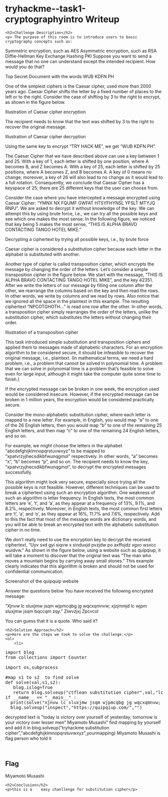 
<!DOCTYPE html>
<html>
 <title>  tryhackme--task1-cryptographyintro  Writeup 
</title>
<body>
    <h1>tryhackme--task1-cryptographyintro  Writeup </h1>

    <h2>Challenge Description</h2>
    <p> The purpose of this room is to introduce users to basic cryptography concepts such as:

Symmetric encryption, such as AES
Asymmetric encryption, such as RSA
Diffie-Hellman Key Exchange
Hashing
PKI
Suppose you want to send a message that no one can understand except the intended recipient. How would you do that?

Top Secret Document with the words WUB KDFN PH

One of the simplest ciphers is the Caesar cipher, used more than 2000 years ago. Caesar Cipher shifts the letter by a fixed number of places to the left or to the right. Consider the case of shifting by 3 to the right to encrypt, as shown in the figure below.

Illustration of Caesar cipher encryption

The recipient needs to know that the text was shifted by 3 to the right to recover the original message.

Illustration of Caesar cipher decryption

Using the same key to encrypt “TRY HACK ME”, we get “WUB KDFN PH”.

The Caesar Cipher that we have described above can use a key between 1 and 25. With a key of 1, each letter is shifted by one position, where A becomes B, and Z becomes A. With a key of 25, each letter is shifted by 25 positions, where A becomes Z, and B becomes A. A key of 0 means no change; moreover, a key of 26 will also lead to no change as it would lead to a full rotation. Consequently, we conclude that Caesar Cipher has a keyspace of 25; there are 25 different keys that the user can choose from.

Consider the case where you have intercepted a message encrypted using Caesar Cipher: “YMNX NX FQUMF GWFAT HTSYFHYNSL YFSLT MTYJQ RNPJ”. We are asked to decrypt it without knowledge of the key. We can attempt this by using brute force, i.e., we can try all the possible keys and see which one makes the most sense. In the following figure, we noticed that key being 5 makes the most sense, “THIS IS ALPHA BRAVO CONTACTING TANGO HOTEL MIKE.”

Decrypting a ciphertext by trying all possible keys, i.e., by brute force

Caesar cipher is considered a substitution cipher because each letter in the alphabet is substituted with another.

Another type of cipher is called transposition cipher, which encrypts the message by changing the order of the letters. Let’s consider a simple transposition cipher in the figure below. We start with the message, “THIS IS ALPHA BRAVO CONTACTING TANGO HOTEL MIKE”, and the key 42351. After we write the letters of our message by filling one column after the other, we rearrange the columns based on the key and then read the rows. In other words, we write by columns and we read by rows. Also notice that we ignored all the space in the plaintext in this example.  The resulting ciphertext “NPCOTGHOTH…” is read one row after the other. In other words, a transposition cipher simply rearranges the order of the letters, unlike the substitution cipher, which substitutes the letters without changing their order.

Illustration of a transposition cipher

This task introduced simple substitution and transposition ciphers and applied them to messages made of alphabetic characters. For an encryption algorithm to be considered secure, it should be infeasible to recover the original message, i.e., plaintext. (In mathematical terms, we need a hard problem, i.e., a problem that cannot be solved in polynomial time. A problem that we can solve in polynomial time is a problem that’s feasible to solve even for large input, although it might take the computer quite some time to finish.)

If the encrypted message can be broken in one week, the encryption used would be considered insecure. However, if the encrypted message can be broken in 1 million years, the encryption would be considered practically secure.

Consider the mono-alphabetic substitution cipher, where each letter is mapped to a new letter. For example, in English, you would map “a” to one of the 26 English letters, then you would map “b” to one of the remaining 25 English letters, and then map “c” to one of the remaining 24 English letters, and so on.

For example, we might choose the letters in the alphabet “abcdefghijklmnopqrstuvwxyz” to be mapped to “xpatvrzyjhecsdikbfwunqgmol” respectively. In other words, “a” becomes “x”, “b” becomes “p”, and so on. The recipient needs to know the key, “xpatvrzyjhecsdikbfwunqgmol”, to decrypt the encrypted messages successfully.

This algorithm might look very secure, especially since trying all the possible keys is not feasible. However, different techniques can be used to break a ciphertext using such an encryption algorithm. One weakness of such an algorithm is letter frequency. In English texts, the most common letters are ‘e’, ‘t’, and ‘a’, as they appear at a frequency of 13%, 9.1%, and 8.2%, respectively. Moreover, in English texts, the most common first letters are ‘t’, ‘a’, and ‘o’, as they appear at 16%, 11.7% and 7.6%, respectively. Add to this the fact that most of the message words are dictionary words, and you will be able to break an encrypted text with the alphabetic substitution cipher in no time.

We don’t really need to use the encryption key to decrypt the received ciphertext, “Uyv sxd gyi siqvw x sinduxjd pvzjdw po axffojdz xgxo wsxcc wuidvw.” As shown in the figure below, using a website such as quipqiup, it will take a moment to discover that the original text was “The man who moves a mountain begins by carrying away small stones.” This example clearly indicates that this algorithm is broken and should not be used for confidential communication.

Screenshot of the quipquip website

Answer the questions below
You have received the following encrypted message:

“Xjnvw lc sluxjmw jsqm wjpmcqbg jg wqcxqmnvw; xjzjmmjd lc wjpm sluxjmw jsqm bqccqm zqy.” Zlwvzjxj Zpcvcol

You can guess that it is a quote. Who said it?
</p>

    <h2>Solution Approach</h2>
    <p>Here are the steps we took to solve the challenge:</p>
    <ol> 
        <li>

<pre>
import blog
from collections import Counter

import os,subprocess
 
#map s1 to s2  to find solve
def solve(val,s1,s2):
   blog.islog=True
   return blog.solveup("ctflean substitution cipher",val,"lcjg","isof")
if __name__ == "__main__" :
  print(solve("xjnvw lc sluxjmw jsqm wjpmcqbg jg wqcxqmnvw; xjzjmmjd lc wjpm sluxjmw jsqm bqccqm zqy” Zlwvzjxj Zpcvcol","lcjgzqy","isofman"))
  blog.solveup("inspect","https://quipqiup.com/","")
</pre>
decrypted text is "today is victory over yourself of yesterday; tomorrow is your victory over lesser men” Miyamoto Musashi"
find mapping by yourself and add it in blog.solveup("tryhackme substitution cipher","abcdefghijklmnopqrstuvwxyz",yourmapping)
  Miyamoto Musashi is flag person who told it 
 </ol>
<br>
    <h2>Flag</h2>
    <p class="flag">Miyamoto Musashi
</p>

    <h2>Conclusion</h2>
    <p>this is a    easy chanllenge for substitution cipher</p>

</body>
</html>
